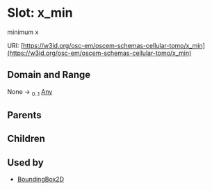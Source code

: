 
# Slot: x_min

minimum x

URI: [https://w3id.org/osc-em/oscem-schemas-cellular-tomo/x_min](https://w3id.org/osc-em/oscem-schemas-cellular-tomo/x_min)


## Domain and Range

None &#8594;  <sub>0..1</sub> [Any](Any.md)

## Parents


## Children


## Used by

 * [BoundingBox2D](BoundingBox2D.md)
